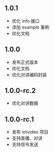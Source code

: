 ## 1.0.1
- 优化 info 接口
- 添加 example 事例
- 优化文档

## 1.0.0
- 发布正式版本
- 优化文档
- 优化对讲编码封装

## 1.0.0-rc.2
- 优化对讲数据

## 1.0.0-rc.1
- 发布 iotvideo 项目
- 支持直播、对讲 
- 支持信令发送
